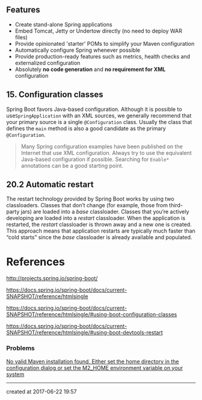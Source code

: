 ## Features

- Create stand-alone Spring applications
- Embed Tomcat, Jetty or Undertow directly (no need to deploy WAR files)
- Provide opinionated 'starter' POMs to simplify your Maven configuration
- Automatically configure Spring whenever possible
- Provide production-ready features such as metrics, health checks and externalized configuration
- Absolutely **no code generation** and **no requirement for XML** configuration




## 15. Configuration classes

Spring Boot favors Java-based configuration. Although it is possible to use`SpringApplication` with an XML sources, we generally recommend that your primary source is a single `@Configuration` class. Usually the class that defines the `main` method is also a good candidate as the primary `@Configuration`.

> Many Spring configuration examples have been published on the Internet that use XML configuration. Always try to use the equivalent Java-based configuration if possible. Searching for `Enable*` annotations can be a good starting point.



## 20.2 Automatic restart

The restart technology provided by Spring Boot works by using two classloaders. Classes that don’t change (for example, those from third-party jars) are loaded into a *base* classloader. Classes that you’re actively developing are loaded into a *restart* classloader. When the application is restarted, the *restart* classloader is thrown away and a new one is created. This approach means that application restarts are typically much
faster than “cold starts” since the *base* classloader is already available and populated.






# References

http://projects.spring.io/spring-boot/

https://docs.spring.io/spring-boot/docs/current-SNAPSHOT/reference/htmlsingle

https://docs.spring.io/spring-boot/docs/current-SNAPSHOT/reference/htmlsingle/#using-boot-configuration-classes

https://docs.spring.io/spring-boot/docs/current-SNAPSHOT/reference/htmlsingle/#using-boot-devtools-restart







### Problems

[No valid Maven installation found. Either set the home directory in the configuration dialog or set the M2_HOME environment variable on your system](https://stackoverflow.com/questions/20031182/no-valid-maven-installation-found-either-set-the-home-directory-in-the-configur)





---

created at 2017-06-22 19:57